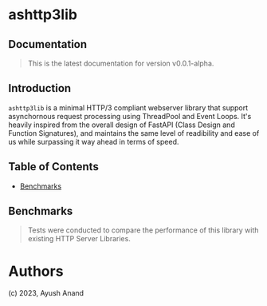 # ashttp3lib
## Documentation
> This is the latest documentation for version v0.0.1-alpha.

## Introduction
`ashttp3lib` is a minimal HTTP/3 compliant webserver library that support asynchornous request processing using ThreadPool and Event Loops. It's heavily inspired from the overall design of FastAPI (Class Design and Function Signatures), and maintains the same level of readibility and ease of us while surpassing it way ahead in terms of speed.

## Table of Contents
+ [Benchmarks](#benchmarks)


## Benchmarks
> Tests were conducted to compare the performance of this library with existing HTTP Server Libraries.


# Authors
(c) 2023, Ayush Anand